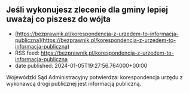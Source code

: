 ## Jeśli wykonujesz zlecenie dla gminy lepiej uważaj co piszesz do wójta
 - [https://bezprawnik.pl/korespondencja-z-urzedem-to-informacja-publiczna](https://bezprawnik.pl/korespondencja-z-urzedem-to-informacja-publiczna)
 - RSS feed: https://bezprawnik.pl/korespondencja-z-urzedem-to-informacja-publiczna
 - date published: 2024-01-05T19:27:56.764000+00:00

Wojewódzki Sąd Administracyjny potwierdza: korespondencja urzędu z wykonawcą drogi publicznej jest informacją publiczną.

